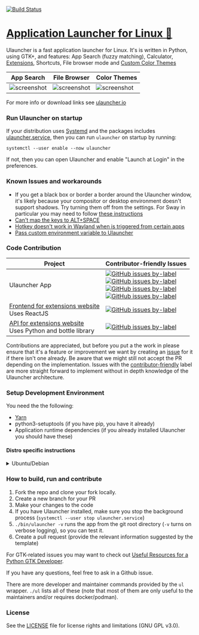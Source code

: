 [![Build Status](https://travis-ci.org/Ulauncher/Ulauncher.svg?branch=dev)](https://travis-ci.org/Ulauncher/Ulauncher)


[Application Launcher for Linux 🐧](https://ulauncher.io)
================================

Ulauncher is a fast application launcher for Linux. It's is written in Python, using GTK+, and features: App Search (fuzzy matching), Calculator, [Extensions](https://ext.ulauncher.io/), Shortcuts, File browser mode and [Custom Color Themes](https://docs.ulauncher.io/en/latest/themes/themes.html)

| App Search | File Browser | Color Themes |
---|---|---
|![screenshot](https://i.imgur.com/8FpJLGG.png?1)|![screenshot](https://i.imgur.com/wJvXSmP.png?1)|![screenshot](https://i.imgur.com/2a4GCW7.png?1)|

For more info or download links see [ulauncher.io](https://ulauncher.io)


### Run Ulauncher on startup

If your distribution uses [Systemd](https://www.freedesktop.org/wiki/Software/systemd/) and the packages includes [ulauncher.service](ulauncher.service), then you can run `ulauncher` on startup by running:

```
systemctl --user enable --now ulauncher
```

If not, then you can open Ulauncher and enable "Launch at Login" in the preferences.


### Known Issues and workarounds

* If you get a black box or border a border around the Ulauncher window, it's likely because your compositor or desktop environment doesn't support shadows. Try turning them off from the settings. For Sway in particular you may need to follow [these instructions](https://github.com/Ulauncher/Ulauncher/issues/230#issuecomment-570736422)
* [Can't map the keys to ALT+SPACE](https://github.com/Ulauncher/Ulauncher/issues/100)
* [Hotkey doesn't work in Wayland when is triggered from certain apps](https://github.com/Ulauncher/Ulauncher/issues/183)
* [Pass custom environment variable to Ulauncher](https://github.com/Ulauncher/Ulauncher/issues/780#issuecomment-912982174)


### Code Contribution


| Project | Contributor-friendly Issues |
---|---
| Ulauncher App | [![GitHub issues by-label](https://img.shields.io/github/issues/Ulauncher/Ulauncher/contributor-friendly.svg?color=3cf014&label=All%20contributor-friendly&style=for-the-badge)](https://github.com/Ulauncher/Ulauncher/labels/contributor-friendly) <br> [![GitHub issues by-label](https://img.shields.io/github/issues/Ulauncher/Ulauncher/Python.svg?color=5319e7&label=Python&style=for-the-badge)](https://github.com/Ulauncher/Ulauncher/labels/Python) <br> [![GitHub issues by-label](https://img.shields.io/github/issues/Ulauncher/Ulauncher/VueJS.svg?color=a553cc&label=VueJS&style=for-the-badge)](https://github.com/Ulauncher/Ulauncher/labels/VueJS) <br> [![GitHub issues by-label](https://img.shields.io/github/issues/Ulauncher/Ulauncher/Linux.svg?color=0e035e&label=Linux&style=for-the-badge)](https://github.com/Ulauncher/Ulauncher/labels/Linux)|
| [Frontend for extensions website](https://github.com/Ulauncher/ext.ulauncher.io) <br> Uses ReactJS | [![GitHub issues by-label](https://img.shields.io/github/issues/Ulauncher/ext.ulauncher.io/contributor-friendly.svg?color=3cf014&label=contributor-friendly&style=for-the-badge)](https://github.com/Ulauncher/ext.ulauncher.io/labels/contributor-friendly)|
| [API for extensions website](https://github.com/Ulauncher/ext-api.ulauncher.io) <br> Uses Python and bottle library | [![GitHub issues by-label](https://img.shields.io/github/issues/Ulauncher/ext-api.ulauncher.io/contributor-friendly.svg?color=3cf014&label=contributor-friendly&style=for-the-badge)](https://github.com/Ulauncher/ext-api.ulauncher.io/labels/contributor-friendly)|

Contributions are appreciated, but before you put a the work in please ensure that it's a feature or improvement we want by creating an [issue](https://github.com/Ulauncher/Ulauncher/issues) for it if there isn't one already. Be aware that we might still not accept the PR depending on the implementation. Issues with the [contributor-friendly](https://github.com/Ulauncher/Ulauncher/labels/contributor-friendly) label are more straight forward to implement without in depth knowledge of the Ulauncher architecture.

### Setup Development Environment

You need the the following:

* [Yarn](https://classic.yarnpkg.com/en/docs/install)
* python3-setuptools (if you have pip, you have it already)
* Application runtime dependencies (if you already installed Ulauncher you should have these)

#### Distro specific instructions

<details>
  <summary>Ubuntu/Debian</summary>

  Install the dependencies

  ```
  sudo apt-get update && sudo apt-get install \
    yarnpkg gobject-introspection libgtk-3-0 libkeybinder-3.0-0 \
    gir1.2-{gtk-3.0,keybinder-3.0,webkit2-4.0,glib-2.0,gdkpixbuf-2.0,notify-0.7,ayatanaappindicator3-0.1} \
    python3-{setuptools,all,gi,dbus,levenshtein}
  ```

</details>

### How to build, run and contribute
1. Fork the repo and clone your fork locally.
1. Create a new branch for your PR
1. Make your changes to the code
1. If you have Ulauncher installed, make sure you stop the background process (`systemctl --user stop ulauncher.service`)
1. `./bin/ulauncher -v` runs the app from the git root directory (`-v` turns on verbose logging), so you can test it.
1. Create a pull request (provide the relevant information suggested by the template)

For GTK-related issues you may want to check out [Useful Resources for a Python GTK Developer](https://github.com/Ulauncher/Ulauncher/wiki/Resources-for-a-Python-GTK-Developer).

If you have any questions, feel free to ask in a Github issue.

There are more developer and maintainer commands provided by the `ul` wrapper. `./ul` lists all of these (note that most of them are only useful to the maintainers and/or requires docker/podman).


### License

See the [LICENSE](LICENSE) file for license rights and limitations (GNU GPL v3.0).
